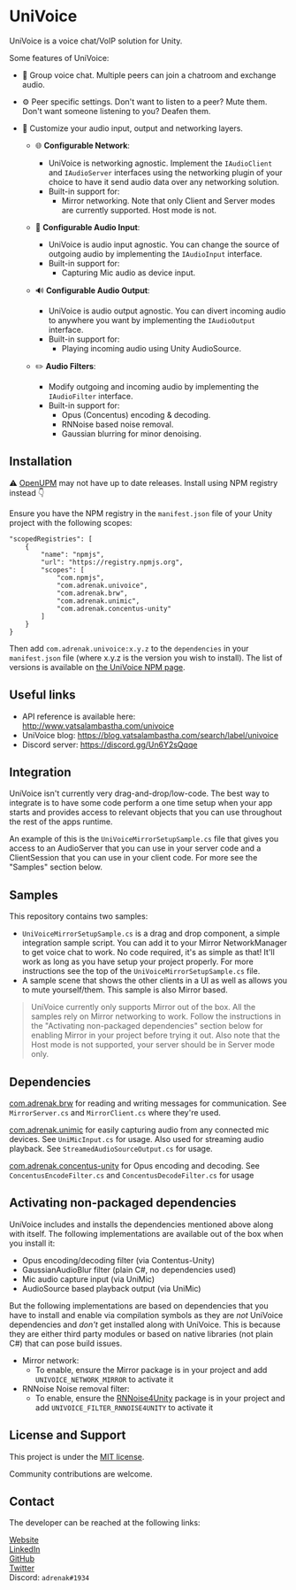 # UniVoice
UniVoice is a voice chat/VoIP solution for Unity.
  
Some features of UniVoice:
- 👥 Group voice chat. Multiple peers can join a chatroom and exchange audio.  

- ⚙ Peer specific settings. Don't want to listen to a peer? Mute them. Don't want someone listening to you? Deafen them.  
 
- 🎨 Customize your audio input, output and networking layers. 
  * 🌐 __Configurable Network__: 
    - UniVoice is networking agnostic. Implement the `IAudioClient` and `IAudioServer` interfaces using the networking plugin of your choice to have it send audio data over any networking solution. 
    - Built-in support for:
        - Mirror networking. Note that only Client and Server modes are currently supported. Host mode is not.  

  * 🎤 __Configurable Audio Input__: 
    - UniVoice is audio input agnostic. You can change the source of outgoing audio by implementing the `IAudioInput` interface.  
    - Built-in support for:
        - Capturing Mic audio as device input.  
    
  * 🔊 __Configurable Audio Output__:  
    - UniVoice is audio output agnostic. You can divert incoming audio to anywhere you want by implementing the `IAudioOutput` interface.
    - Built-in support for:
        - Playing incoming audio using Unity AudioSource.  

  * ✏️ __Audio Filters__: 
    - Modify outgoing and incoming audio by implementing the `IAudioFilter` interface. 
    - Built-in support for:
        - Opus (Concentus) encoding & decoding.
        - RNNoise based noise removal.
        - Gaussian blurring for minor denoising.
  
## Installation
⚠️ [OpenUPM](https://openupm.com/packages/com.adrenak.univoice/?subPage=versions) may not have up to date releases. Install using NPM registry instead 👇

Ensure you have the NPM registry in the `manifest.json` file of your Unity project with the following scopes:
```
"scopedRegistries": [
    {
        "name": "npmjs",
        "url": "https://registry.npmjs.org",
        "scopes": [
            "com.npmjs",
            "com.adrenak.univoice",
            "com.adrenak.brw",
            "com.adrenak.unimic",
            "com.adrenak.concentus-unity"
        ]
    }
}
```
Then add `com.adrenak.univoice:x.y.z` to the `dependencies` in your `manifest.json` file (where x.y.z is the version you wish to install). The list of versions is available on [the UniVoice NPM page](https://www.npmjs.com/package/com.adrenak.univoice?activeTab=versions).

## Useful links
* API reference is available here: http://www.vatsalambastha.com/univoice
* UniVoice blog: https://blog.vatsalambastha.com/search/label/univoice
* Discord server: https://discord.gg/Un6Y2sQqqe

## Integration
UniVoice isn't currently very drag-and-drop/low-code. The best way to integrate is to have some code perform a one time setup when your app starts and provides access to relevant objects that you can use throughout the rest of the apps runtime.

An example of this is the `UniVoiceMirrorSetupSample.cs` file that gives you access to an AudioServer that you can use in your server code and a ClientSession that you can use in your client code. For more see the "Samples" section below.

## Samples
This repository contains two samples:
* `UniVoiceMirrorSetupSample.cs` is a drag and drop component, a simple integration sample script. You can add it to your Mirror NetworkManager to get voice chat to work. No code required, it's as simple as that! It'll work as long as you have setup your project properly. For more instructions see the top of the `UniVoiceMirrorSetupSample.cs` file.
* A sample scene that shows the other clients in a UI as well as allows you to mute yourself/them. This sample is also Mirror based.
  
> UniVoice currently only supports Mirror out of the box. All the samples rely on Mirror networking to work. Follow the instructions in the "Activating non-packaged dependencies" section below for enabling Mirror in your project before trying it out. Also note that the Host mode is not supported, your server should be in Server mode only.
  
## Dependencies
[com.adrenak.brw](https://www.github.com/adrenak/brw) for reading and writing messages for communication. See `MirrorServer.cs` and `MirrorClient.cs` where they're used.  

[com.adrenak.unimic](https://www.github.com/adrenak/unimic) for easily capturing audio from any connected mic devices. See `UniMicInput.cs` for usage. Also used for streaming audio playback. See `StreamedAudioSourceOutput.cs` for usage.

[com.adrenak.concentus-unity](https://www.github.com/adrenak/concentus-unity) for Opus encoding and decoding. See `ConcentusEncodeFilter.cs` and `ConcentusDecodeFilter.cs` for usage

## Activating non-packaged dependencies
UniVoice includes and installs the dependencies mentioned above along with itself. The following implementations are available out of the box when you install it:
* Opus encoding/decoding filter (via Contentus-Unity)
* GaussianAudioBlur filter (plain C#, no dependencies used)
* Mic audio capture input (via UniMic)
* AudioSource based playback output (via UniMic)

But the following implementations are based on dependencies that you have to install and enable via compilation symbols as they are _not_ UniVoice dependencies and _don't_ get installed along with UniVoice. This is because they are either third party modules or based on native libraries (not plain C#) that can pose build issues.  
* Mirror network:
    * To enable, ensure the Mirror package is in your project and add `UNIVOICE_NETWORK_MIRROR` to activate it
* RNNoise Noise removal filter:
    * To enable, ensure the [RNNoise4Unity](https://github.com/adrenak/RNNoise4Unity) package is in your project and add `UNIVOICE_FILTER_RNNOISE4UNITY` to activate it

## License and Support
This project is under the [MIT license](https://github.com/adrenak/univoice/blob/master/LICENSE).

Community contributions are welcome.
  
## Contact
The developer can be reached at the following links:
  
[Website](http://www.vatsalambastha.com)  
[LinkedIn](https://www.linkedin.com/in/vatsalAmbastha)  
[GitHub](https://www.github.com/adrenak)  
[Twitter](https://www.twitter.com/vatsalAmbastha)  
Discord: `adrenak#1934`